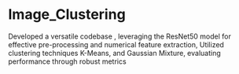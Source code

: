 # Image_Clustering
Developed a versatile codebase , leveraging the ResNet50 model for effective pre-processing and numerical feature extraction, Utilized clustering techniques  K-Means, and Gaussian Mixture, evaluating performance through robust metrics
